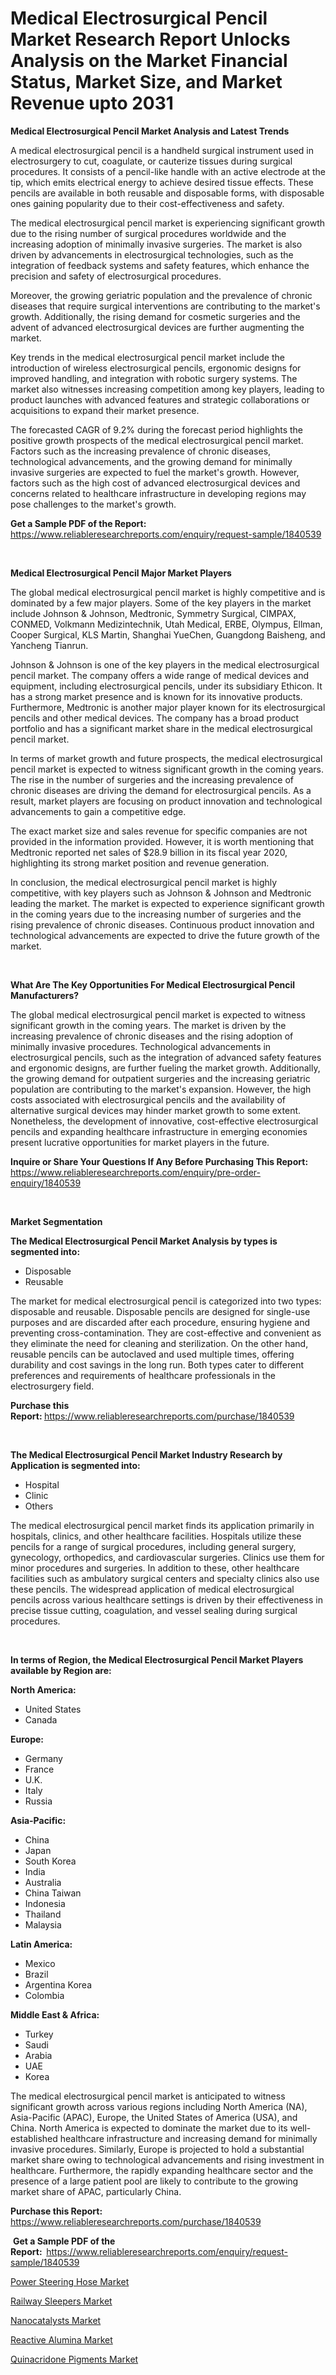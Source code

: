 <p><h1>Medical Electrosurgical Pencil Market Research Report Unlocks Analysis on the Market Financial Status, Market Size, and Market Revenue upto 2031</h1></p><p><strong>Medical Electrosurgical Pencil Market Analysis and Latest Trends</strong></p>
<p><p>A medical electrosurgical pencil is a handheld surgical instrument used in electrosurgery to cut, coagulate, or cauterize tissues during surgical procedures. It consists of a pencil-like handle with an active electrode at the tip, which emits electrical energy to achieve desired tissue effects. These pencils are available in both reusable and disposable forms, with disposable ones gaining popularity due to their cost-effectiveness and safety.</p><p>The medical electrosurgical pencil market is experiencing significant growth due to the rising number of surgical procedures worldwide and the increasing adoption of minimally invasive surgeries. The market is also driven by advancements in electrosurgical technologies, such as the integration of feedback systems and safety features, which enhance the precision and safety of electrosurgical procedures.</p><p>Moreover, the growing geriatric population and the prevalence of chronic diseases that require surgical interventions are contributing to the market's growth. Additionally, the rising demand for cosmetic surgeries and the advent of advanced electrosurgical devices are further augmenting the market.</p><p>Key trends in the medical electrosurgical pencil market include the introduction of wireless electrosurgical pencils, ergonomic designs for improved handling, and integration with robotic surgery systems. The market also witnesses increasing competition among key players, leading to product launches with advanced features and strategic collaborations or acquisitions to expand their market presence.</p><p>The forecasted CAGR of 9.2% during the forecast period highlights the positive growth prospects of the medical electrosurgical pencil market. Factors such as the increasing prevalence of chronic diseases, technological advancements, and the growing demand for minimally invasive surgeries are expected to fuel the market's growth. However, factors such as the high cost of advanced electrosurgical devices and concerns related to healthcare infrastructure in developing regions may pose challenges to the market's growth.</p></p>
<p><strong>Get a Sample PDF of the Report:&nbsp;</strong> <a href="https://www.reliableresearchreports.com/enquiry/request-sample/1840539">https://www.reliableresearchreports.com/enquiry/request-sample/1840539</a></p>
<p>&nbsp;</p>
<p><strong>Medical Electrosurgical Pencil Major Market Players</strong></p>
<p><p>The global medical electrosurgical pencil market is highly competitive and is dominated by a few major players. Some of the key players in the market include Johnson & Johnson, Medtronic, Symmetry Surgical, CIMPAX, CONMED, Volkmann Medizintechnik, Utah Medical, ERBE, Olympus, Ellman, Cooper Surgical, KLS Martin, Shanghai YueChen, Guangdong Baisheng, and Yancheng Tianrun.</p><p>Johnson & Johnson is one of the key players in the medical electrosurgical pencil market. The company offers a wide range of medical devices and equipment, including electrosurgical pencils, under its subsidiary Ethicon. It has a strong market presence and is known for its innovative products. Furthermore, Medtronic is another major player known for its electrosurgical pencils and other medical devices. The company has a broad product portfolio and has a significant market share in the medical electrosurgical pencil market.</p><p>In terms of market growth and future prospects, the medical electrosurgical pencil market is expected to witness significant growth in the coming years. The rise in the number of surgeries and the increasing prevalence of chronic diseases are driving the demand for electrosurgical pencils. As a result, market players are focusing on product innovation and technological advancements to gain a competitive edge.</p><p>The exact market size and sales revenue for specific companies are not provided in the information provided. However, it is worth mentioning that Medtronic reported net sales of $28.9 billion in its fiscal year 2020, highlighting its strong market position and revenue generation.</p><p>In conclusion, the medical electrosurgical pencil market is highly competitive, with key players such as Johnson & Johnson and Medtronic leading the market. The market is expected to experience significant growth in the coming years due to the increasing number of surgeries and the rising prevalence of chronic diseases. Continuous product innovation and technological advancements are expected to drive the future growth of the market.</p></p>
<p>&nbsp;</p>
<p><strong>What Are The Key Opportunities For Medical Electrosurgical Pencil Manufacturers?</strong></p>
<p><p>The global medical electrosurgical pencil market is expected to witness significant growth in the coming years. The market is driven by the increasing prevalence of chronic diseases and the rising adoption of minimally invasive procedures. Technological advancements in electrosurgical pencils, such as the integration of advanced safety features and ergonomic designs, are further fueling the market growth. Additionally, the growing demand for outpatient surgeries and the increasing geriatric population are contributing to the market's expansion. However, the high costs associated with electrosurgical pencils and the availability of alternative surgical devices may hinder market growth to some extent. Nonetheless, the development of innovative, cost-effective electrosurgical pencils and expanding healthcare infrastructure in emerging economies present lucrative opportunities for market players in the future.</p></p>
<p><strong>Inquire or Share Your Questions If Any Before Purchasing This Report:</strong> <a href="https://www.reliableresearchreports.com/enquiry/pre-order-enquiry/1840539">https://www.reliableresearchreports.com/enquiry/pre-order-enquiry/1840539</a></p>
<p>&nbsp;</p>
<p><strong>Market Segmentation</strong></p>
<p><strong>The Medical Electrosurgical Pencil Market Analysis by types is segmented into:</strong></p>
<p><ul><li>Disposable</li><li>Reusable</li></ul></p>
<p><p>The market for medical electrosurgical pencil is categorized into two types: disposable and reusable. Disposable pencils are designed for single-use purposes and are discarded after each procedure, ensuring hygiene and preventing cross-contamination. They are cost-effective and convenient as they eliminate the need for cleaning and sterilization. On the other hand, reusable pencils can be autoclaved and used multiple times, offering durability and cost savings in the long run. Both types cater to different preferences and requirements of healthcare professionals in the electrosurgery field.</p></p>
<p><strong>Purchase this Report:&nbsp;</strong><a href="https://www.reliableresearchreports.com/purchase/1840539">https://www.reliableresearchreports.com/purchase/1840539</a></p>
<p>&nbsp;</p>
<p><strong>The Medical Electrosurgical Pencil Market Industry Research by Application is segmented into:</strong></p>
<p><ul><li>Hospital</li><li>Clinic</li><li>Others</li></ul></p>
<p><p>The medical electrosurgical pencil market finds its application primarily in hospitals, clinics, and other healthcare facilities. Hospitals utilize these pencils for a range of surgical procedures, including general surgery, gynecology, orthopedics, and cardiovascular surgeries. Clinics use them for minor procedures and surgeries. In addition to these, other healthcare facilities such as ambulatory surgical centers and specialty clinics also use these pencils. The widespread application of medical electrosurgical pencils across various healthcare settings is driven by their effectiveness in precise tissue cutting, coagulation, and vessel sealing during surgical procedures.</p></p>
<p>&nbsp;</p>
<p><strong>In terms of Region, the Medical Electrosurgical Pencil Market Players available by Region are:</strong></p>
<p>
    <p> <strong> North America: </strong>
        <ul>
            <li>United States</li>
            <li>Canada</li>
        </ul>
        </p> 
    <p> <strong> Europe: </strong>
        <ul>
            <li>Germany</li>
            <li>France</li>
            <li>U.K.</li>
            <li>Italy</li>
            <li>Russia</li>
        </ul>
        </p> 
    <p> <strong> Asia-Pacific: </strong>
        <ul>
            <li>China</li>
            <li>Japan</li>
            <li>South Korea</li>
            <li>India</li>
            <li>Australia</li>
            <li>China Taiwan</li>
            <li>Indonesia</li>
            <li>Thailand</li>
            <li>Malaysia</li>
        </ul>
        </p> 
    <p> <strong> Latin America: </strong>
        <ul>
            <li>Mexico</li>
            <li>Brazil</li>
            <li>Argentina Korea</li>
            <li>Colombia</li>
        </ul>
        </p> 
    <p> <strong> Middle East & Africa: </strong>
        <ul>
            <li>Turkey</li>
            <li>Saudi</li>
            <li>Arabia</li>
            <li>UAE</li>
            <li>Korea</li>
        </ul>
    </p>
    </p>
<p><p>The medical electrosurgical pencil market is anticipated to witness significant growth across various regions including North America (NA), Asia-Pacific (APAC), Europe, the United States of America (USA), and China. North America is expected to dominate the market due to its well-established healthcare infrastructure and increasing demand for minimally invasive procedures. Similarly, Europe is projected to hold a substantial market share owing to technological advancements and rising investment in healthcare. Furthermore, the rapidly expanding healthcare sector and the presence of a large patient pool are likely to contribute to the growing market share of APAC, particularly China.</p></p>
<p><strong>Purchase this Report: </strong><a href="https://www.reliableresearchreports.com/purchase/1840539">https://www.reliableresearchreports.com/purchase/1840539</a></p>
<p>&nbsp;<strong>Get a Sample PDF of the Report:&nbsp;&nbsp;</strong><a href="https://www.reliableresearchreports.com/enquiry/request-sample/1840539">https://www.reliableresearchreports.com/enquiry/request-sample/1840539</a></p>
<p><strong></strong></p>
<p><p><a href="https://medium.com/@serenaframi/power-steering-hose-market-size-reveals-the-best-marketing-channels-in-global-industry-4056befe6085">Power Steering Hose Market</a></p><p><a href="https://medium.com/@jessicaholland33/railway-sleepers-market-furnishes-information-on-market-share-market-trends-and-market-growth-d0f91c987e3d">Railway Sleepers Market</a></p><p><a href="https://medium.com/@jessicaholland33/nanocatalysts-market-research-report-its-history-and-forecast-2024-to-2031-7d2a9b7286eb">Nanocatalysts Market</a></p><p><a href="https://medium.com/@jessicaholland33/reactive-alumina-market-the-key-to-successful-business-strategy-forecast-till-2031-eb5e4b2e04fb">Reactive Alumina Market</a></p><p><a href="https://medium.com/@jessicaholland33/quinacridone-pigments-market-research-report-its-history-and-forecast-2024-to-2031-5a7e844ae519">Quinacridone Pigments Market</a></p></p>